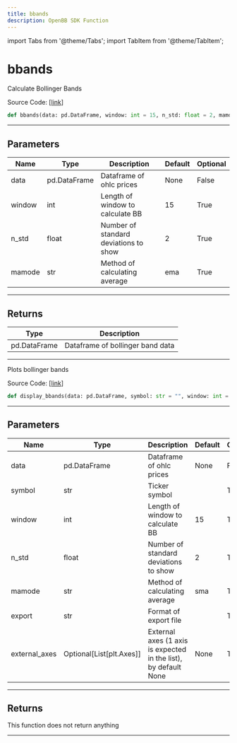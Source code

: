 ```yaml
---
title: bbands
description: OpenBB SDK Function
---
```


import Tabs from '@theme/Tabs';
import TabItem from '@theme/TabItem';

# bbands

<Tabs>
<TabItem value="model" label="Model" default>

Calculate Bollinger Bands

Source Code: [[link](https://github.com/OpenBB-finance/OpenBBTerminal/tree/main/openbb_terminal/common/technical_analysis/volatility_model.py#L18)]

```python
def bbands(data: pd.DataFrame, window: int = 15, n_std: float = 2, mamode: str = "ema") -> pd.DataFrame
```
---
## Parameters

| Name | Type | Description | Default | Optional |
| ---- | ---- | ----------- | ------- | -------- |
| data | pd.DataFrame | Dataframe of ohlc prices | None | False |
| window | int | Length of window to calculate BB | 15 | True |
| n_std | float | Number of standard deviations to show | 2 | True |
| mamode | str | Method of calculating average | ema | True |

---
## Returns

| Type | Description |
| ---- | ----------- |
| pd.DataFrame | Dataframe of bollinger band data |

---


</TabItem>
<TabItem value="view" label="View">

Plots bollinger bands

Source Code: [[link](https://github.com/OpenBB-finance/OpenBBTerminal/tree/main/openbb_terminal/common/technical_analysis/volatility_view.py#L27)]

```python
def display_bbands(data: pd.DataFrame, symbol: str = "", window: int = 15, n_std: float = 2, mamode: str = "sma", export: str = "", external_axes: Optional[List[matplotlib.axes._axes.Axes]] = None) -> None
```
---
## Parameters

| Name | Type | Description | Default | Optional |
| ---- | ---- | ----------- | ------- | -------- |
| data | pd.DataFrame | Dataframe of ohlc prices | None | False |
| symbol | str | Ticker symbol |  | True |
| window | int | Length of window to calculate BB | 15 | True |
| n_std | float | Number of standard deviations to show | 2 | True |
| mamode | str | Method of calculating average | sma | True |
| export | str | Format of export file |  | True |
| external_axes | Optional[List[plt.Axes]] | External axes (1 axis is expected in the list), by default None | None | True |

---
## Returns

This function does not return anything

---


</TabItem>
</Tabs>